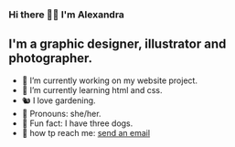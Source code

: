 ### Hi there 👋🏻 I'm Alexandra

## I'm a graphic designer, illustrator and photographer.

- 🍅 I’m currently working on my website project.
- 🌱 I’m currently learning html and css.
- 🐿 I love gardening.
- 🎈 Pronouns: she/her.
- 🐊 Fun fact: I have three dogs.
- 🌸 how tp reach me: [send an email](mailto:55alex97@live.it)


